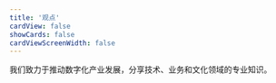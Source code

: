 ```yaml
---
title: '观点'
cardView: false
showCards: false
cardViewScreenWidth: false
---
```


我们致力于推动数字化产业发展，分享技术、业务和文化领域的专业知识。
